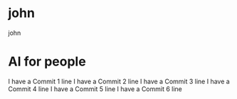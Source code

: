 # john
john
# AI for people
I have a Commit 1 line
I have a Commit 2 line
I have a Commit 3 line
I have a Commit 4 line
I have a Commit 5 line
I have a Commit 6 line
